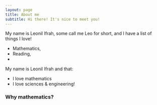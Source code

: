 ```yaml
---
layout: page
title: About me
subtitle: Hi there! It's nice to meet you!
---
```


My name is Leonil Ifrah, some call me Leo for short, and I have a list of things I love!
- Mathematics,
- Reading,
- 
My name is Leonil Ifrah and that:

- I love mathematics
- I love sciences & engineering!

### Why mathematics?
